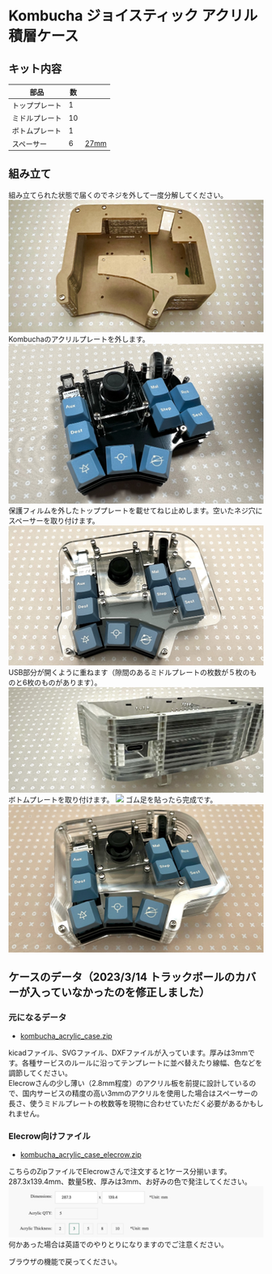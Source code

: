 # Kombucha ジョイスティック アクリル積層ケース

## キット内容
|部品|数||
|-|-|-|
|トッププレート|1||
|ミドルプレート|10||
|ボトムプレート|1||
|スペーサー|6|[27mm](https://www.hirosugi-net.co.jp/shop/g/g2418/)|

## 組み立て
組み立てられた状態で届くのでネジを外して一度分解してください。
![](img/IMG_2217.jpeg)
Kombuchaのアクリルプレートを外します。
![](img/IMG_2224.jpeg)
保護フィルムを外したトッププレートを載せてねじ止めします。空いたネジ穴にスペーサーを取り付けます。
![](img/IMG_2231.jpeg)
USB部分が開くように重ねます（隙間のあるミドルプレートの枚数が５枚のものと6枚のものがあります）。
![](img/IMG_2241.jpeg)
ボトムプレートを取り付けます。
![](img/IMG_2248.jpeg)
ゴム足を貼ったら完成です。
![](img/IMG_2251.jpeg)

## ケースのデータ（2023/3/14 トラックボールのカバーが入っていなかったのを修正しました）
### 元になるデータ
- [kombucha_acrylic_case.zip](https://github.com/Taro-Hayashi/Kombucha2/releases/download/0.20.0/kombucha_acrylic_case.zip)
  
kicadファイル、SVGファイル、DXFファイルが入っています。厚みは3mmです。各種サービスのルールに沿ってテンプレートに並べ替えたり線幅、色などを調節してください。  
Elecrowさんの少し薄い（2.8mm程度）のアクリル板を前提に設計しているので、国内サービスの精度の高い3mmのアクリルを使用した場合はスペーサーの長さ、使うミドルプレートの枚数等を現物に合わせていただく必要があるかもしれません。

### Elecrow向けファイル
- [kombucha_acrylic_case_elecrow.zip](https://github.com/Taro-Hayashi/Kombucha2/releases/download/0.20.0/kombucha_acrylic_case_elecrow.zip)
  
こちらのZipファイルでElecrowさんで注文すると1ケース分揃います。
287.3x139.4mm、数量5枚、厚みは3mm、お好みの色で発注してください。
![](img/elecrow2.png)
何かあった場合は英語でのやりとりになりますのでご注意ください。

ブラウザの機能で戻ってください。
